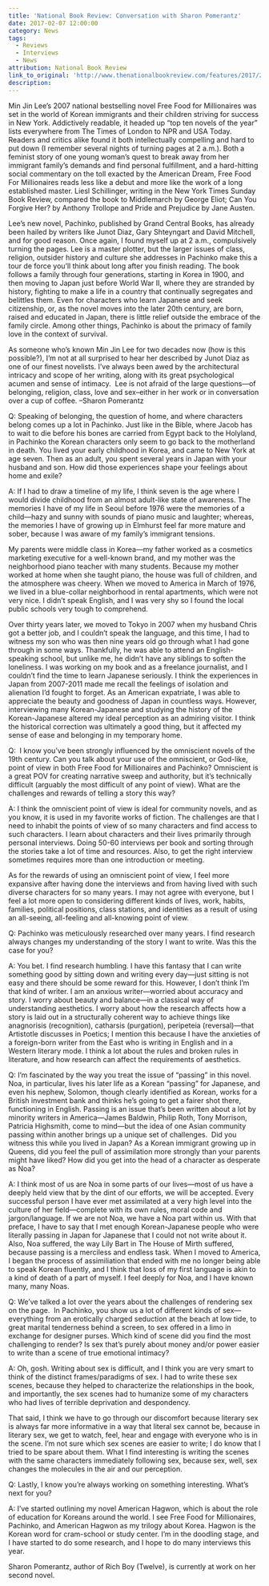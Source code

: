 ```yaml
---
title: 'National Book Review: Conversation with Sharon Pomerantz'
date: 2017-02-07 12:00:00
category: News
tags:
  - Reviews
  - Interviews
  - News
attribution: National Book Review
link_to_original: 'http://www.thenationalbookreview.com/features/2017/2/7/9se9untx72hhi3y057kb7hckcnwak8'
description:
---
```



Min Jin Lee’s 2007 national bestselling novel Free Food for Millionaires was set in the world of Korean immigrants and their children striving for success in New York. Addictively readable, it headed up “top ten novels of the year” lists everywhere from The Times of London to NPR and USA Today. Readers and critics alike found it both intellectually compelling and hard to put down (I remember several nights of turning pages at 2 a.m.). Both a feminist story of one young woman’s quest to break away from her immigrant family’s demands and find personal fulfillment, and a hard-hitting social commentary on the toll exacted by the American Dream, Free Food For Millionaires reads less like a debut and more like the work of a long established master. Liesl Schillinger, writing in the New York Times Sunday Book Review, compared the book to Middlemarch by George Eliot; Can You Forgive Her? by Anthony Trollope and Pride and Prejudice by Jane Austen.

Lee’s new novel, Pachinko, published by Grand Central Books, has already been hailed by writers like Junot Diaz, Gary Shteyngart and David Mitchell, and for good reason. Once again, I found myself up at 2 a.m., compulsively turning the pages. Lee is a master plotter, but the larger issues of class, religion, outsider history and culture she addresses in Pachinko make this a tour de force you’ll think about long after you finish reading. The book follows a family through four generations, starting in Korea in 1900, and then moving to Japan just before World War II, where they are stranded by history, fighting to make a life in a country that continually segregates and belittles them. Even for characters who learn Japanese and seek citizenship, or, as the novel moves into the later 20th century, are born, raised and educated in Japan, there is little relief outside the embrace of the family circle. Among other things, Pachinko is about the primacy of family love in the context of survival.

As someone who’s known Min Jin Lee for two decades now (how is this possible?), I’m not at all surprised to hear her described by Junot Diaz as one of our finest novelists. I’ve always been awed by the architectural intricacy and scope of her writing, along with its great psychological acumen and sense of intimacy.  Lee is not afraid of the large questions—of belonging, religion, class, love and sex–either in her work or in conversation over a cup of coffee. –Sharon Pomerantz

Q: Speaking of belonging, the question of home, and where characters belong comes up a lot in Pachinko. Just like in the Bible, where Jacob has to wait to die before his bones are carried from Egypt back to the Holyland, in Pachinko the Korean characters only seem to go back to the motherland in death. You lived your early childhood in Korea, and came to New York at age seven. Then as an adult, you spent several years in Japan with your husband and son. How did those experiences shape your feelings about home and exile?

A: If I had to draw a timeline of my life, I think seven is the age where I would divide childhood from an almost adult-like state of awareness. The memories I have of my life in Seoul before 1976 were the memories of a child—hazy and sunny with sounds of piano music and laughter; whereas, the memories I have of growing up in Elmhurst feel far more mature and sober, because I was aware of my family’s immigrant tensions.

My parents were middle class in Korea—my father worked as a cosmetics marketing executive for a well-known brand, and my mother was the neighborhood piano teacher with many students. Because my mother worked at home when she taught piano, the house was full of children, and the atmosphere was cheery. When we moved to America in March of 1976, we lived in a blue-collar neighborhood in rental apartments, which were not very nice. I didn’t speak English, and I was very shy so I found the local public schools very tough to comprehend.

Over thirty years later, we moved to Tokyo in 2007 when my husband Chris got a better job, and I couldn’t speak the language, and this time, I had to witness my son who was then nine years old go through what I had gone through in some ways. Thankfully, he was able to attend an English-speaking school, but unlike me, he didn’t have any siblings to soften the loneliness. I was working on my book and as a freelance journalist, and I couldn’t find the time to learn Japanese seriously. I think the experiences in Japan from 2007-2011 made me recall the feelings of isolation and alienation I’d fought to forget. As an American expatriate, I was able to appreciate the beauty and goodness of Japan in countless ways. However, interviewing many Korean-Japanese and studying the history of the Korean-Japanese altered my ideal perception as an admiring visitor. I think the historical correction was ultimately a good thing, but it affected my sense of ease and belonging in my temporary home.

Q:  I know you’ve been strongly influenced by the omniscient novels of the 19th century. Can you talk about your use of the omniscient, or God-like, point of view in both Free Food for Millionaires and Pachinko? Omniscient is a great POV for creating narrative sweep and authority, but it’s technically difficult (arguably the most difficult of any point of view). What are the challenges and rewards of telling a story this way?

A: I think the omniscient point of view is ideal for community novels, and as you know, it is used in my favorite works of fiction. The challenges are that I need to inhabit the points of view of so many characters and find access to such characters. I learn about characters and their lives primarily through personal interviews. Doing 50-60 interviews per book and sorting through the stories take a lot of time and resources. Also, to get the right interview sometimes requires more than one introduction or meeting.

As for the rewards of using an omniscient point of view, I feel more expansive after having done the interviews and from having lived with such diverse characters for so many years. I may not agree with everyone, but I feel a lot more open to considering different kinds of lives, work, habits, families, political positions, class stations, and identities as a result of using an all-seeing, all-feeling and all-knowing point of view.

Q: Pachinko was meticulously researched over many years. I find research always changes my understanding of the story I want to write. Was this the case for you?

A: You bet. I find research humbling. I have this fantasy that I can write something good by sitting down and writing every day—just sitting is not easy and there should be some reward for this. However, I don’t think I’m that kind of writer. I am an anxious writer—worried about accuracy and story. I worry about beauty and balance—in a classical way of understanding aesthetics. I worry about how the research affects how a story is laid out in a structurally coherent way to achieve things like anagnorisis (recognition), catharsis (purgation), peripeteia (reversal)—that Artistotle discusses in Poetics; I mention this because I have the anxieties of a foreign-born writer from the East who is writing in English and in a Western literary mode. I think a lot about the rules and broken rules in literature, and how research can affect the requirements of aesthetics.

Q: I’m fascinated by the way you treat the issue of “passing” in this novel. Noa, in particular, lives his later life as a Korean “passing” for Japanese, and even his nephew, Solomon, though clearly identified as Korean, works for a British investment bank and thinks he’s going to get a fairer shot there, functioning in English. Passing is an issue that’s been written about a lot by minority writers in America—James Baldwin, Philip Roth, Tony Morrison, Patricia Highsmith, come to mind—but the idea of one Asian community passing within another brings up a unique set of challenges.  Did you witness this while you lived in Japan? As a Korean immigrant growing up in Queens, did you feel the pull of assimilation more strongly than your parents might have liked? How did you get into the head of a character as desperate as Noa?

A: I think most of us are Noa in some parts of our lives—most of us have a deeply held view that by the dint of our efforts, we will be accepted. Every successful person I have ever met assimilated at a very high level into the culture of her field—complete with its own rules, moral code and jargon/language. If we are not Noa, we have a Noa part within us. With that preface, I have to say that I met enough Korean-Japanese people who were literally passing in Japan for Japanese that I could not not write about it. Also, Noa suffered, the way Lily Bart in The House of Mirth suffered, because passing is a merciless and endless task. When I moved to America, I began the process of assimiliation that ended with me no longer being able to speak Korean fluently, and I think that loss of my first language is akin to a kind of death of a part of myself. I feel deeply for Noa, and I have known many, many Noas.

Q: We’ve talked a lot over the years about the challenges of rendering sex on the page.  In Pachinko, you show us a lot of different kinds of sex—everything from an erotically charged seduction at the beach at low tide, to great marital tenderness behind a screen, to sex offered in a limo in exchange for designer purses. Which kind of scene did you find the most challenging to render? Is sex that’s purely about money and/or power easier to write than a scene of true emotional intimacy?

A: Oh, gosh. Writing about sex is difficult, and I think you are very smart to think of the distinct frames/paradigms of sex. I had to write these sex scenes, because they helped to characterize the relationships in the book, and importantly, the sex scenes had to humanize some of my characters who had lives of terrible deprivation and despondency.

That said, I think we have to go through our discomfort because literary sex is always far more informative in a way that literal sex cannot be, because in literary sex, we get to watch, feel, hear and engage with everyone who is in the scene. I’m not sure which sex scenes are easier to write; I do know that I tried to be spare about them. What I find interesting is writing the scenes with the same characters immediately following sex, because sex, well, sex changes the molecules in the air and our perception.

Q: Lastly, I know you’re always working on something interesting. What’s next for you?

A: I’ve started outlining my novel American Hagwon, which is about the role of education for Koreans around the world. I see Free Food for Millionaires, Pachinko, and American Hagwon as my trilogy about Korea. Hagwon is the Korean word for cram-school or study center. I’m in the doodling stage, and I have started to do some research, and I hope to do many interviews this year.

Sharon Pomerantz, author of Rich Boy (Twelve), is currently at work on her second novel.